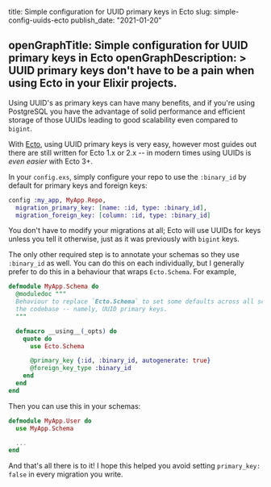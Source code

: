 title: Simple configuration for UUID primary keys in Ecto
slug: simple-config-uuids-ecto
publish_date: "2021-01-20"

openGraphTitle: Simple configuration for UUID primary keys in Ecto
openGraphDescription: >
  UUID primary keys don't have to be a pain when using Ecto in your Elixir
  projects.
---

Using UUID's as primary keys can have many benefits, and if you're using PostgreSQL you have the advantage of solid performance and efficient storage of those UUIDs leading to good scalability even compared to `bigint`.

With [Ecto][0], using UUID primary keys is very easy, however most guides out there are still written for Ecto 1.x or 2.x -- in modern times using UUIDs is _even easier_ with Ecto 3+.

[0]: https://github.com/elixir-ecto/ecto/

In your `config.exs`, simply configure your repo to use the `:binary_id` by default for primary keys and foreign keys:

```elixir
config :my_app, MyApp.Repo,
  migration_primary_key: [name: :id, type: :binary_id],
  migration_foreign_key: [column: :id, type: :binary_id]
```

You don't have to modify your migrations at all; Ecto will use UUIDs for keys unless you tell it otherwise, just as it was previously with `bigint` keys.

The only other required step is to annotate your schemas so they use `:binary_id` as well. You can do this on each individually, but I generally prefer to do this in a behaviour that wraps `Ecto.Schema`. For example,

```elixir
defmodule MyApp.Schema do
  @moduledoc """
  Behaviour to replace `Ecto.Schema` to set some defaults across all schemas in
  the codebase -- namely, UUID primary keys.
  """

  defmacro __using__(_opts) do
    quote do
      use Ecto.Schema

      @primary_key {:id, :binary_id, autogenerate: true}
      @foreign_key_type :binary_id
    end
  end
end
```

Then you can use this in your schemas:

```elixir
defmodule MyApp.User do
  use MyApp.Schema

  ...
end
```

And that's all there is to it! I hope this helped you avoid setting `primary_key: false` in every migration you write.
